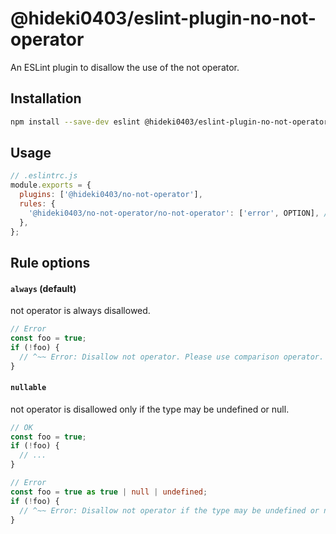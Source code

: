 # @hideki0403/eslint-plugin-no-not-operator

An ESLint plugin to disallow the use of the not operator.

## Installation

```sh
npm install --save-dev eslint @hideki0403/eslint-plugin-no-not-operator
```

## Usage

```js
// .eslintrc.js
module.exports = {
  plugins: ['@hideki0403/no-not-operator'],
  rules: {
    '@hideki0403/no-not-operator/no-not-operator': ['error', OPTION], // OPTION: 'always' or 'nullable'
  },
};
```

## Rule options
#### `always` (default)
not operator is always disallowed.

```ts
// Error
const foo = true;
if (!foo) {
  // ^~~ Error: Disallow not operator. Please use comparison operator.
}
```

#### `nullable`
not operator is disallowed only if the type may be undefined or null.

```ts
// OK
const foo = true;
if (!foo) {
  // ...
}

// Error
const foo = true as true | null | undefined;
if (!foo) {
  // ^~~ Error: Disallow not operator if the type may be undefined or null. Please use comparison operator.
}
```